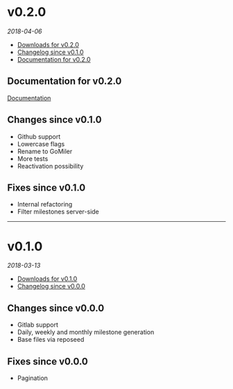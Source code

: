 <!--
# v0.3.0
_2018_
  - [Downloads for v0.3.0](https://github.com/okkur/gomiler/releases/tag/v0.3.0)
  - [Changelog since v0.2.0](#changes-since-v020)
  - [Documentation for v0.3.0](#documentation-for-v030)

## Documentation for v0.3.0
[Documentation](/docs)

## Changes since v0.2.0
  -

## Fixes since v0.2.0
  -
---

-->

# v0.2.0
_2018-04-06_
  - [Downloads for v0.2.0](https://github.com/okkur/gomiler/releases/tag/v0.2.0)
  - [Changelog since v0.1.0](#changes-since-v010)
  - [Documentation for v0.2.0](#documentation-for-v020)

## Documentation for v0.2.0
[Documentation](/docs)

## Changes since v0.1.0
  - Github support
  - Lowercase flags
  - Rename to GoMiler
  - More tests
  - Reactivation possibility

## Fixes since v0.1.0
  - Internal refactoring
  - Filter milestones server-side
---

# v0.1.0
_2018-03-13_
  - [Downloads for v0.1.0](https://github.com/okkur/gomiler/releases/tag/v0.1.0)
  - [Changelog since v0.0.0](#changes-since-v000)

## Changes since v0.0.0
  - Gitlab support
  - Daily, weekly and monthly milestone generation
  - Base files via reposeed

## Fixes since v0.0.0
  - Pagination
